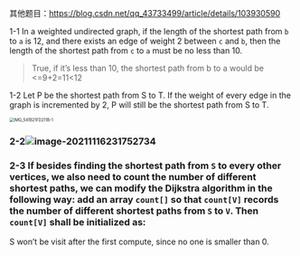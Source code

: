 其他题目：https://blog.csdn.net/qq_43733499/article/details/103930590

1-1 In a weighted undirected graph, if the length of the shortest path from `b` to `a` is 12, and there exists an edge of weight 2 between `c` and `b`, then the length of the shortest path from `c` to `a` must be no less than 10.

>  True, if it’s less than 10, the shortest path from b to a would be <=9+2=11<12

1-2 Let P be the shortest path from S to T. If the weight of every edge in the graph is incremented by 2, P will still be the shortest path from S to T.

<img src="/Users/naoyuki/Downloads/IMG_541B21FD211B-1.jpeg" alt="IMG_541B21FD211B-1" style="zoom:50%;" />

### 2-2![image-20211116231752734](https://i.loli.net/2021/11/16/MRnIpEaH71f38o9.png)

### 2-3 If besides finding the shortest path from `S` to every other vertices, we also need to count the number of different shortest paths, we can modify the Dijkstra algorithm in the following way: add an array `count[]` so that `count[V]` records the number of different shortest paths from `S` to `V`. Then `count[V]` shall be initialized as:

S won’t be visit after the first compute, since no one is smaller than 0.

